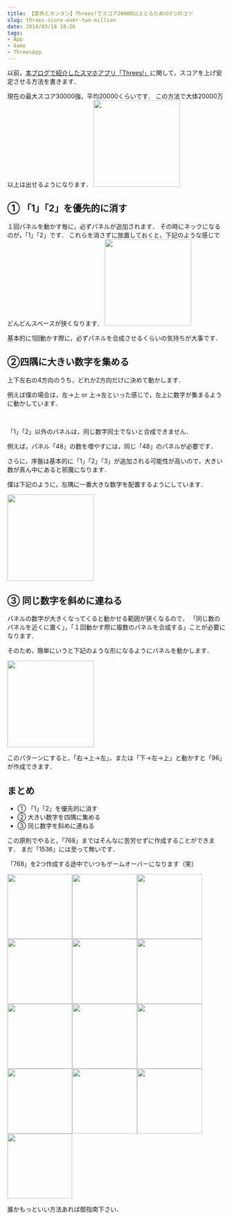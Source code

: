 ```yaml
---
title: 【意外とカンタン】Threes!でスコア20000以上とるための3つのコツ
slug: threes-score-over-two-million
date: 2014/03/18 18:26
tags:
- App
- Game
- ThreesApp
---
```

以前，<a title="ハマりすぎ注意！新感覚数字パズル「threes!」をやってみた |  For X Developers" href="http://yutarotanaka.com/blog/threes-on-ios/" target="_blank">本ブログで紹介したスマホアプリ「Threes!」</a>に関して，スコアを上げ安定させる方法を書きます．

現在の最大スコア30000強，平均20000くらいです． この方法で大体20000万以上は出せるようになります． <!--more--> <img class="img-frame " alt="" src="http://yutarotanaka.com/blog/wp-content/uploads/2014/01/IMG_07451.png" width="200" />
<h2 class="page-heading">① 「1」「2」を優先的に消す</h2>
１回パネルを動かす毎に，必ずパネルが追加されます． その時にネックになるのが，「1」「2」です． これらを消さずに放置しておくと，下記のような感じでどんどんスペースが狭くなります．

<img class="img-frame " alt="" src="http://yutarotanaka.com/blog/wp-content/uploads/2014/01/IMG_0746.png" width="200" />

基本的に1回動かす際に，必ずパネルを合成させるくらいの気持ちが大事です．
<h2 class="page-heading">②四隅に大きい数字を集める</h2>
上下左右の4方向のうち，どれか2方向だけに決めて動かします．

例えば僕の場合は，左→上 or 上→左といった感じで，左上に数字が集まるように動かしています．

&nbsp;

「1」「2」以外のパネルは，同じ数字同士でないと合成できません．

例えば，パネル「48」の数を増やすには，同じ「48」のパネルが必要です．

さらに，序盤は基本的に「1」「2」「3」が追加される可能性が高いので，大きい数が真ん中にあると邪魔になります．

僕は下記のように，左隅に一番大きな数字を配置するようにしています．

<img class="img-frame " alt="" src="http://yutarotanaka.com/blog/wp-content/uploads/2014/01/IMG_0747.png" width="200" />
<h2 class="page-heading">③ 同じ数字を斜めに連ねる</h2>
パネルの数字が大きくなってくると動かせる範囲が狭くなるので， 「同じ数のパネルを近くに置く」，「１回動かす際に複数のパネルを合成する」ことが必要になります．

そのため，簡単にいうと下記のような形になるようにパネルを動かします．

<img class="img-frame " alt="" src="http://yutarotanaka.com/blog/wp-content/uploads/2014/01/IMG.png" width="200" />

このパターンにすると，「右→上→左」，または「下→左→上」と動かすと「96」が作成できます．
<h2 class="page-heading">まとめ</h2>

- ① 「1」「2」を優先的に消す
- ② 大きい数字を四隅に集める
- ③ 同じ数字を斜めに連ねる

この原則でやると，「768」まではそんなに苦労せずに作成することができます． まだ「1536」には至って無いです．

「768」を2つ作成する途中でいつもゲームオーバーになります（笑）

<img class="img-frame " alt="" src="http://yutarotanaka.com/blog/wp-content/uploads/2014/01/threes-score1.png" width="150" /><img class="img-frame " alt="" src="http://yutarotanaka.com/blog/wp-content/uploads/2014/01/threes-score2.png" width="150" /><img class="img-frame " style="font-size: 14px; line-height: 1.5em;" alt="" src="http://yutarotanaka.com/blog/wp-content/uploads/2014/01/threes-score3.png" width="150" /><img class="img-frame " style="font-size: 14px; line-height: 1.5em;" alt="" src="http://yutarotanaka.com/blog/wp-content/uploads/2014/01/threes-score4.png" width="150" /><img class="img-frame " style="font-size: 14px; line-height: 1.5em;" alt="" src="http://yutarotanaka.com/blog/wp-content/uploads/2014/01/threes-score5.png" width="150" /><img class="img-frame " style="font-size: 14px; line-height: 1.5em;" alt="" src="http://yutarotanaka.com/blog/wp-content/uploads/2014/01/threes-score6.png" width="150" /><img class="img-frame " style="font-size: 14px; line-height: 1.5em;" alt="" src="http://yutarotanaka.com/blog/wp-content/uploads/2014/01/threes-score7.png" width="150" /><img class="img-frame " style="font-size: 14px; line-height: 1.5em;" alt="" src="http://yutarotanaka.com/blog/wp-content/uploads/2014/01/threes-score8.png" width="150" /><img class="img-frame " style="font-size: 14px; line-height: 1.5em;" alt="" src="http://yutarotanaka.com/blog/wp-content/uploads/2014/01/threes-score9.png" width="150" /><img class="img-frame " style="font-size: 14px; line-height: 1.5em;" alt="" src="http://yutarotanaka.com/blog/wp-content/uploads/2014/01/threes-score12.png" width="150" /><img class="img-frame " style="font-size: 14px; line-height: 1.5em;" alt="" src="http://yutarotanaka.com/blog/wp-content/uploads/2014/01/threes-score13.png" width="150" /><img class="img-frame " style="font-size: 14px; line-height: 1.5em;" alt="" src="http://yutarotanaka.com/blog/wp-content/uploads/2014/01/threes-score14.png" width="150" /><img class="img-frame " style="font-size: 14px; line-height: 1.5em;" alt="" src="http://yutarotanaka.com/blog/wp-content/uploads/2014/01/threes-score15.png" width="150" />

<span style="font-size: 14px; line-height: 1.5em;">誰かも</span><span style="font-size: 14px; line-height: 1.5em;">っといい方法あれば御指南下さい．</span>
